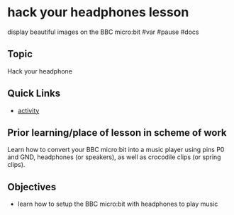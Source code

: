 # hack your headphones lesson

display beautiful images on the BBC micro:bit #var #pause #docs

## Topic

Hack your headphone

## Quick Links

* [activity](/microbit/lessons/hack-your-headphones/activity)

## Prior learning/place of lesson in scheme of work

Learn how to convert your BBC micro:bit into a music player using pins P0 and GND, headphones (or speakers), as well as crocodile clips (or spring clips).

## Objectives

* learn how to setup the BBC micro:bit with headphones to play music

